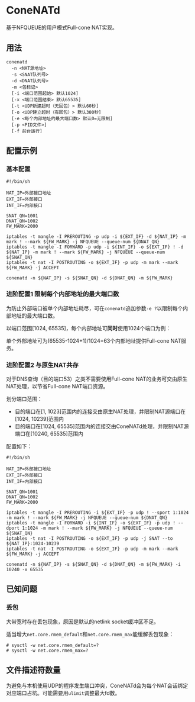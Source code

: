 # ConeNATd
基于NFQUEUE的用户模式Full-cone NAT实现。

## 用法

```
conenatd
  -n <NAT源地址>
  -s <SNAT队列号>
  -d <DNAT队列号>
  -m <包标记>
  [-i <端口范围起始> 默认1024]
  [-x <端口范围结束> 默认65535]
  [-t <UDP新建超时（无回包）> 默认60秒]
  [-o <UDP建立超时（有回包）> 默认300秒]
  [-e <每个内部地址的最大端口数> 默认0=无限制]
  [-p <PID文件>]
  [-f 前台运行]
```

## 配置示例

### 基本配置

```
#!/bin/sh

NAT_IP=外部接口地址
EXT_IF=外部接口
INT_IF=内部接口

SNAT_QN=1001
DNAT_QN=1002
FW_MARK=2000

iptables -t mangle -I PREROUTING -p udp -i ${EXT_IF} -d ${NAT_IP} -m mark ! --mark ${FW_MARK} -j NFQUEUE --queue-num ${DNAT_QN}
iptables -t mangle -I FORWARD -p udp -i ${INT_IF} -o ${EXT_IF} ! -d ${NAT_IP} -m mark ! --mark ${FW_MARK} -j NFQUEUE --queue-num ${SNAT_QN}
iptables -t nat -I POSTROUTING -o ${EXT_IF} -p udp -m mark --mark ${FW_MARK} -j ACCEPT

conenatd -n ${NAT_IP} -s ${SNAT_QN} -d ${DNAT_QN} -m ${FW_MARK}
```

### 进阶配置1 限制每个内部地址的最大端口数

为防止外部端口被单个内部地址耗尽，可在`conenatd`追加参数`-e ?`以限制每个内部地址的最大端口数。

以端口范围[1024, 65535]，每个内部地址可**同时**使用1024个端口为例：

单个外部地址可为(65535-1024+1)/1024=63个内部地址提供Full-cone NAT服务。

### 进阶配置2 与原生NAT共存

对于DNS查询（目的端口53）之类不需要使用Full-cone NAT的业务可交由原生NAT处理，以节省Full-cone NAT端口资源。

划分端口范围：

- 目的端口在[1, 1023]范围内的连接交由原生NAT处理，并限制NAT源端口在[1024, 10239]范围内
- 目的端口在[1024, 65535]范围内的连接交由ConeNATd处理，并限制NAT源端口在[10240, 65535]范围内

配置如下：

```
#!/bin/sh

NAT_IP=外部接口地址
EXT_IF=外部接口
INT_IF=内部接口

SNAT_QN=1001
DNAT_QN=1002
FW_MARK=2000

iptables -t mangle -I PREROUTING -i ${EXT_IF} -p udp ! --sport 1:1024 -m mark ! --mark ${FW_MARK} -j NFQUEUE --queue-num ${DNAT_QN}
iptables -t mangle -I FORWARD -i ${INT_IF} -o ${EXT_IF} -p udp ! --dport 1:1024 -m mark ! --mark ${FW_MARK} -j NFQUEUE --queue-num ${SNAT_QN}
iptables -t nat -I POSTROUTING -o ${EXT_IF} -p udp -j SNAT --to ${NAT_IP}:1024-10239
iptables -t nat -I POSTROUTING -o ${EXT_IF} -p udp -m mark --mark ${FW_MARK} -j ACCEPT

conenatd -n ${NAT_IP} -s ${SNAT_QN} -d ${DNAT_QN} -m ${FW_MARK} -i 10240 -x 65535
```

## 已知问题

### 丢包

大带宽时存在丢包现象，原因是默认的netlink socket缓冲区不足。

适当增大`net.core.rmem_default`和`net.core.rmem_max`能缓解丢包现象：

```
# sysctl -w net.core.rmem_default=?
# sysctl -w net.core.rmem_max=?
```

## 文件描述符数量

为避免与本机使用UDP的程序发生端口冲突，ConeNATd会为每个NAT会话绑定对应端口占坑。可能需要用`ulimit`调整最大fd数。
